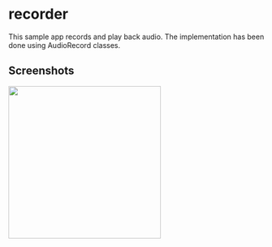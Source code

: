 # recorder

This sample app records and play back audio. The implementation has been done using AudioRecord classes.

## Screenshots

<image src="screenshots/one.jpg" width=300>

